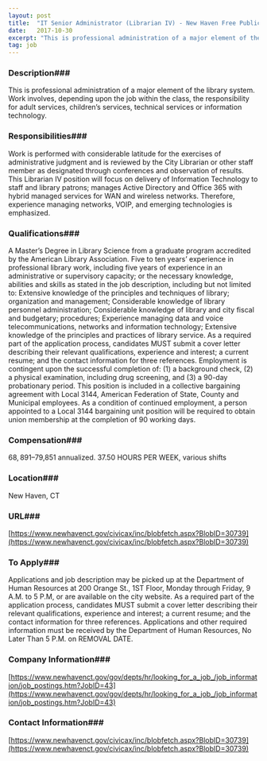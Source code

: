 ```yaml
---
layout: post
title:  "IT Senior Administrator (Librarian IV) - New Haven Free Public Library (CT)"
date:   2017-10-30
excerpt: "This is professional administration of a major element of the library system. Work involves, depending upon the job within the class, the responsibility for adult services, children’s services, technical services or information technology. "
tag: job
---
```


### Description###

This is professional administration of a major element of the library system. Work involves, depending upon the job within the class, the responsibility for adult services, children’s services, technical services or information technology. 


### Responsibilities###

Work is performed with considerable latitude for the exercises of administrative judgment and is reviewed by the City Librarian or other staff member as designated through conferences and observation of results. This Librarian IV position will focus on delivery of Information Technology to staff and library patrons; manages Active Directory and Office 365 with hybrid managed services for WAN and wireless networks. Therefore, experience managing networks, VOIP, and emerging technologies is emphasized.


### Qualifications###

A Master’s Degree in Library Science from a graduate program accredited by the American Library Association. Five to ten years’ experience in professional library work, including five years of experience in an administrative or supervisory capacity; or the necessary knowledge, abilities and skills as stated in the job description, including but not limited to: Extensive knowledge of the principles and techniques of library; organization and management; Considerable knowledge of library personnel administration; Considerable knowledge of library and city fiscal and budgetary; procedures; Experience managing data and voice telecommunications, networks and information technology; Extensive knowledge of the principles and practices of library service. As a required part of the application process, candidates MUST submit a cover letter describing their relevant qualifications, experience and interest; a current resume; and the contact information for three references. Employment is contingent upon the successful completion of: (1) a background check, (2) a physical examination, including drug screening, and (3) a 90-day probationary period. This position is included in a collective bargaining agreement with Local 3144, American Federation of State, County and Municipal employees. As a condition of continued employment, a person appointed to a Local 3144 bargaining unit position will be required to obtain union membership at the completion of 90 working days. 


### Compensation###

$68,891–$79,851 annualized. 37.50 HOURS PER WEEK, various shifts


### Location###

New Haven, CT


### URL###

[https://www.newhavenct.gov/civicax/inc/blobfetch.aspx?BlobID=30739](https://www.newhavenct.gov/civicax/inc/blobfetch.aspx?BlobID=30739)

### To Apply###

Applications and job description may be picked up at the Department of Human Resources at 200 Orange St., 1ST Floor, Monday through Friday, 9 A.M. to 5 P.M, or are available on the city website. As a required part of the application process, candidates MUST submit a cover letter describing their relevant qualifications, experience and interest; a current resume; and the contact information for three references. Applications and other required information must be received by the Department of Human Resources, No Later Than 5 P.M. on REMOVAL DATE.


### Company Information###

[https://www.newhavenct.gov/gov/depts/hr/looking_for_a_job_/job_information/job_postings.htm?JobID=43](https://www.newhavenct.gov/gov/depts/hr/looking_for_a_job_/job_information/job_postings.htm?JobID=43)


### Contact Information###

[https://www.newhavenct.gov/civicax/inc/blobfetch.aspx?BlobID=30739](https://www.newhavenct.gov/civicax/inc/blobfetch.aspx?BlobID=30739)

